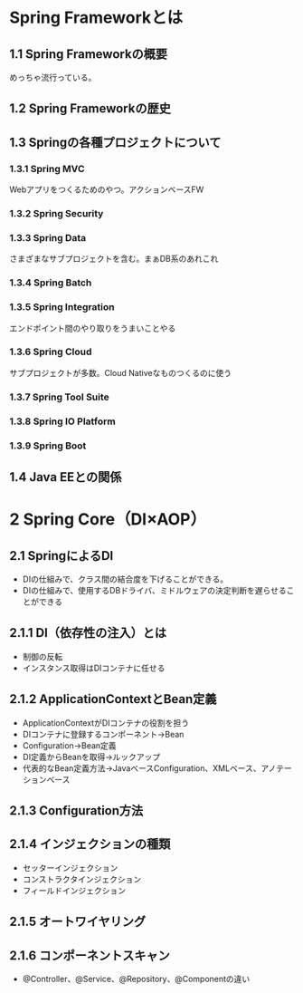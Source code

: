 # Spring Frameworkとは

## 1.1 Spring Frameworkの概要

めっちゃ流行っている。

## 1.2 Spring Frameworkの歴史

## 1.3 Springの各種プロジェクトについて

### 1.3.1 Spring MVC

Webアプリをつくるためのやつ。アクションベースFW

### 1.3.2 Spring Security

### 1.3.3 Spring Data

さまざまなサブプロジェクトを含む。まぁDB系のあれこれ

### 1.3.4 Spring Batch

### 1.3.5 Spring Integration

エンドポイント間のやり取りをうまいことやる

### 1.3.6 Spring Cloud

サブプロジェクトが多数。Cloud Nativeなものつくるのに使う

### 1.3.7 Spring Tool Suite

### 1.3.8 Spring IO Platform

### 1.3.9 Spring Boot

## 1.4 Java EEとの関係

# 2 Spring Core（DI×AOP）

## 2.1 SpringによるDI

* DIの仕組みで、クラス間の結合度を下げることができる。
* DIの仕組みで、使用するDBドライバ、ミドルウェアの決定判断を遅らせることができる

## 2.1.1 DI（依存性の注入）とは

* 制御の反転
* インスタンス取得はDIコンテナに任せる

## 2.1.2 ApplicationContextとBean定義

* ApplicationContextがDIコンテナの役割を担う
* DIコンテナに登録するコンポーネント→Bean
* Configuration→Bean定義
* DI定義からBeanを取得→ルックアップ
* 代表的なBean定義方法→JavaベースConfiguration、XMLベース、アノテーションベース

## 2.1.3 Configuration方法


## 2.1.4 インジェクションの種類

* セッターインジェクション
* コンストラクタインジェクション
* フィールドインジェクション

## 2.1.5 オートワイヤリング

## 2.1.6 コンポーネントスキャン

* @Controller、@Service、@Repository、@Componentの違い
